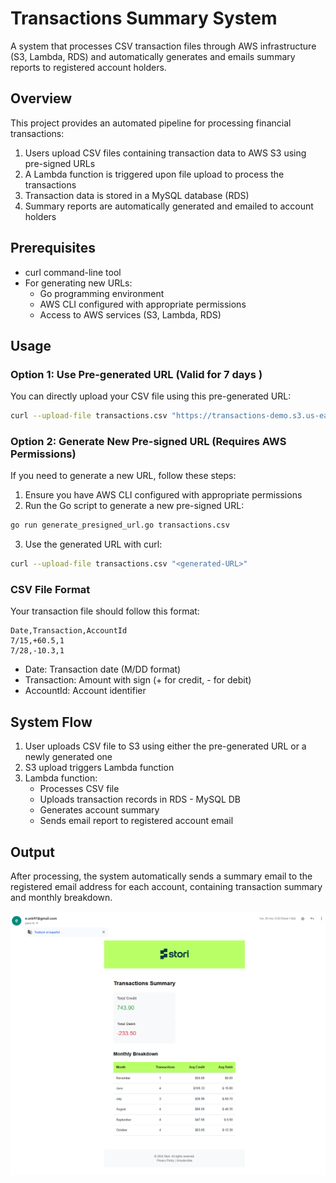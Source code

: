# Transactions Summary System

A system that processes CSV transaction files through AWS infrastructure (S3, Lambda, RDS) and automatically generates and emails summary reports to registered account holders.

## Overview

This project provides an automated pipeline for processing financial transactions:
1. Users upload CSV files containing transaction data to AWS S3 using pre-signed URLs
2. A Lambda function is triggered upon file upload to process the transactions
3. Transaction data is stored in a MySQL database (RDS)
4. Summary reports are automatically generated and emailed to account holders


## Prerequisites

- curl command-line tool
- For generating new URLs:
  - Go programming environment
  - AWS CLI configured with appropriate permissions
  - Access to AWS services (S3, Lambda, RDS)

## Usage

### Option 1: Use Pre-generated URL (Valid for 7 days )

You can directly upload your CSV file using this pre-generated URL:

```bash
curl --upload-file transactions.csv "https://transactions-demo.s3.us-east-2.amazonaws.com/transactions.csv?X-Amz-Algorithm=AWS4-HMAC-SHA256&X-Amz-Credential=AKIAQXPZDEK6GV3NILUK%2F20241125%2Fus-east-2%2Fs3%2Faws4_request&X-Amz-Date=20241125T061704Z&X-Amz-Expires=604800&X-Amz-SignedHeaders=host&x-id=PutObject&X-Amz-Signature=0233eb612643838661b2cdff527cde95967d4ab1e4082b9bb77be9b2865ff7e9"
```

### Option 2: Generate New Pre-signed URL (Requires AWS Permissions)

If you need to generate a new URL, follow these steps:

1. Ensure you have AWS CLI configured with appropriate permissions
2. Run the Go script to generate a new pre-signed URL:
```bash
go run generate_presigned_url.go transactions.csv
```
3. Use the generated URL with curl:
```bash
curl --upload-file transactions.csv "<generated-URL>"
```

### CSV File Format

Your transaction file should follow this format:

```csv
Date,Transaction,AccountId
7/15,+60.5,1
7/28,-10.3,1
```

- Date: Transaction date (M/DD format)
- Transaction: Amount with sign (+ for credit, - for debit)
- AccountId: Account identifier

## System Flow

1. User uploads CSV file to S3 using either the pre-generated URL or a newly generated one
2. S3 upload triggers Lambda function
3. Lambda function:
   - Processes CSV file
   - Uploads transaction records in RDS - MySQL DB
   - Generates account summary
   - Sends email report to registered account email

## Output

After processing, the system automatically sends a summary email to the registered email address for each account, containing transaction summary and monthly breakdown.

![Email](output/email.png)

